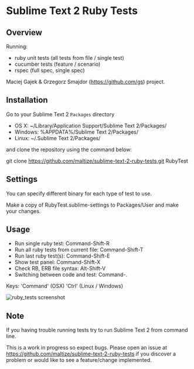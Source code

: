 Sublime Text 2 Ruby Tests
=========================

Overview
--------
Running:

  - ruby unit tests (all tests from file / single test)
  - cucumber tests (feature / scenario)
  - rspec (full spec, single spec)

Maciej Gajek & Grzegorz Smajdor (https://github.com/gs) project.

Installation
------------

Go to your Sublime Text 2 `Packages` directory

 - OS X: ~/Library/Application Support/Sublime Text 2/Packages/
 - Windows: %APPDATA%/Sublime Text 2/Packages/
 - Linux: ~/.Sublime Text 2/Packages/

and clone the repository using the command below:

git clone https://github.com/maltize/sublime-text-2-ruby-tests.git RubyTest

Settings
--------

You can specify different binary for each type of test to use.

Make a copy of RubyTest.sublime-settings to Packages/User and make your changes.

Usage
-----

 - Run single ruby test: Command-Shift-R
 - Run all ruby tests from current file: Command-Shift-T
 - Run last ruby test(s): Command-Shift-E
 - Show test panel: Command-Shift-X
 - Check RB, ERB file syntax: Alt-Shift-V
 - Switching between code and test: Command-.

Keys:
 'Command' (OSX)
 'Ctrl' (Linux / Windows)

 ![ruby_tests screenshot](https://github.com/maltize/sublime-text-2-ruby-tests/raw/master/ruby_tests.png)

Note
----
If you having trouble running tests try to run Sublime Text 2 from command line.

This is a work in progress so expect bugs.
Please open an issue at https://github.com/maltize/sublime-text-2-ruby-tests if you discover a problem or would like to see a feature/change implemented.